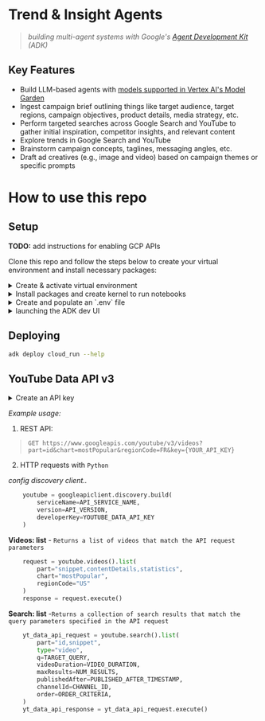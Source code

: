 # Trend & Insight Agents

> *building multi-agent systems with Google's [Agent Development Kit](https://google.github.io/adk-docs/) (ADK)*

## Key Features
- Build LLM-based agents with [models supported in Vertex AI's Model Garden](https://cloud.google.com/vertex-ai/generative-ai/docs/model-garden/available-models)
- Ingest campaign brief outlining things like target audience, target regions, campaign objectives, product details, media strategy, etc.
- Perform targeted searches across Google Search and YouTube to gather initial inspiration, competitor insights, and relevant content
- Explore trends in Google Search and YouTube
- Brainstorm campaign concepts, taglines, messaging angles, etc.
- Draft ad creatives (e.g., image and video) based on campaign themes or specific prompts

# How to use this repo

## Setup

**TODO:** add instructions for enabling GCP APIs

Clone this repo and follow the steps below to create your virtual environment and install necessary packages:

<details>
  <summary>Create & activate virtual environment</summary>

```bash
sudo apt-get install virtualenv python3-venv python3-pip

python3 -m venv .venv

source .venv/bin/activate
```
</details>

<details>
  <summary>Install packages and create kernel to run notebooks</summary>

```bash
pip install pipx
pip install -U poetry ipykernel packaging

export ENV_NAME=py312_venv
python3 -m ipykernel install --user --name $ENV_NAME --display-name $ENV_NAME

poetry install

poetry env use 3.12
```
</details>

<details>
  <summary>Create and populate an `.env` file</summary>

```bash
GOOGLE_GENAI_USE_VERTEXAI=1
GOOGLE_CLOUD_PROJECT=YOUR_GCP_PROJECT_ID
GOOGLE_CLOUD_PROJECT_NUMBER=YOUR_GCP_PROJECT_NUMBER
GOOGLE_CLOUD_LOCATION=us-central1
GOOGLE_API_KEY=None
BUCKET=gs://YOUR_GCS_BUCKET_NAME
```
</details>

<details>
  <summary>launching the ADK dev UI</summary>

```bash
adk web .
```

open the localhost to interact with your agents

</details>


## Deploying

```bash
adk deploy cloud_run --help
```

## YouTube Data API v3

<details>
  <summary>Create an API key</summary>

See [these instructions](https://developers.google.com/youtube/v3/getting-started) for getting a `YOUTUBE_DATA_API_KEY`

Store this API key in [Secret Manager](https://cloud.google.com/secret-manager/docs/creating-and-accessing-secrets) as `yt-data-api`

</details>


*Example usage:*

1. REST API:

> `GET https://www.googleapis.com/youtube/v3/videos?part=id&chart=mostPopular&regionCode=FR&key={YOUR_API_KEY}`

2. HTTP requests with `Python`

*config discovery client..*

```python
    youtube = googleapiclient.discovery.build(
        serviceName=API_SERVICE_NAME, 
        version=API_VERSION, 
        developerKey=YOUTUBE_DATA_API_KEY
    )
```

**Videos: list** - `Returns a list of videos that match the API request parameters`

```python
    request = youtube.videos().list(
        part="snippet,contentDetails,statistics",
        chart="mostPopular",
        regionCode="US"
    )
    response = request.execute()
```

**Search: list** -`Returns a collection of search results that match the query parameters specified in the API request`

```python
    yt_data_api_request = youtube.search().list(
        part="id,snippet",
        type="video",
        q=TARGET_QUERY,
        videoDuration=VIDEO_DURATION,
        maxResults=NUM_RESULTS,
        publishedAfter=PUBLISHED_AFTER_TIMESTAMP,
        channelId=CHANNEL_ID,
        order=ORDER_CRITERIA,
    )
    yt_data_api_response = yt_data_api_request.execute()
```
 
</details>